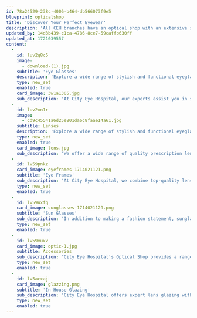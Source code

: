 ```yaml
---
id: 78a24529-238c-4006-b464-db566073f9e5
blueprint: opticalshop
title: 'Discover Your Perfect Eyewear'
description: 'All CEH branches have an optical shop with an extensive selection of the latest brands and a dedicated team available to assist you elevate your style and vision. Our Optical Shop also offers eye exams and eyewear repair for scratched or damaged glasses/lenses.'
updated_by: 14d3b439-c1ca-4786-8ce7-59caffb630ff
updated_at: 1721039557
content:
  -
    id: luv2q8c5
    image:
      - download-(1).jpg
    subtitle: 'Eye Glasses'
    description: 'Explore a wide range of stylish and functional eyeglasses to enhance your vision and style.'
    type: new_set
    enabled: true
    card_image: 3w1a1305.jpg
    sub_description: 'At City Eye Hospital, our experts assist you in selecting prescription glasses that improve vision and relieve eye strain. We offer a variety of options for all ages and lifestyles, including daily wear, reading, driving, and sports. Let us help you find the perfect pair to enhance your vision and comfort every day.'
  -
    id: luv2xn1r
    image:
      - cd9c45541a6d25e801da6c8faae14a61.jpg
    subtitle: Lenses
    description: 'Explore a wide range of stylish and functional eyeglasses to enhance your vision and style.'
    type: new_set
    enabled: true
    card_image: lens.jpg
    sub_description: 'We offer a wide range of quality prescription lenses, including single vision, varifocal, and polarised options. Our optical staff at City Eye Hospital can assist you in choosing the best lenses for your needs, whether you require specialised tints or coatings like anti-reflection or scratch resistance.'
  -
    id: lv59pnkz
    card_image: eyeframes-1714021121.png
    subtitle: 'Eye Frames'
    sub_description: 'At City Eye Hospital, we combine top-quality lenses with stylish frames to match your style and budget. Explore our diverse range of frames, including designer options and frames for children, available in various styles, shapes, materials, and colors. Our selection caters to every preference and routine, ensuring both quality and affordability.'
    type: new_set
    enabled: true
  -
    id: lv59uxfq
    card_image: sunglasses-1714021129.png
    subtitle: 'Sun Glasses'
    sub_description: 'In addition to making a fashion statement, sunglasses also enhance your vision and protect you from ultraviolet (UV) light that can be harmful to your eyes.   The Optical Shop at City Eye Hospital features a selection of stunning ophthalmic quality sunglasses from some of the world’s best eyewear designers that are available in prescription and non-prescription lenses'
    type: new_set
    enabled: true
  -
    id: lv59vuxv
    card_image: optic-1.jpg
    subtitle: Accessories
    sub_description: "City Eye Hospital's Optical Shop provides a range of eyewear accessories, including lens cleaners, adjustable cords, and stylish protective cases in various materials with magnetic closures. They offer personalized branding services for added individuality. Enhance your eyewear's functionality and style with these quality accessories."
    type: new_set
    enabled: true
  -
    id: lv5acxaj
    card_image: glazzing.png
    subtitle: 'In-House Glazing'
    sub_description: 'City Eye Hospital offers expert lens glazing with a wide range of framing materials for eyeglasses and sunglasses. We do adjustments and frame transfers as well. All within a 24-hour turnaround time.'
    type: new_set
    enabled: true
---
```

